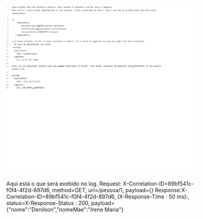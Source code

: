 <html>
<img src=readme.gif>
</html>

Aqui está o que será exebido no log.
Request: X-Correlation-ID=89bf541c-f0f4-4f2d-897d6, method=GET, uri=/pessoa/1, payload={}
Response:X-Correlation-ID=89bf541c-f0f4-4f2d-897d6, (X-Response-Time : 50 ms):, status=X-Response-Status : 200, payload={"nome":"Denilson","nomeMae":"Irene Maria"}

